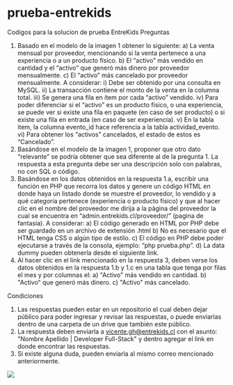 # prueba-entrekids
Codigos para la solucion de prueba EntreKids
Preguntas

1)	Basado en el modelo de la imagen 1 obtener lo siguiente:
a)	La venta mensual por proveedor, mencionando si la venta pertenece a una experiencia o a un producto físico.
b)	El “activo” más vendido en cantidad y el “activo” que generó más dinero por proveedor mensualmente.
c)	El “activo” más cancelado por proveedor mensualmente.
A considerar:
i)	Debe ser obtenido por una consulta en MySQL.
ii)	La transacción contiene el monto de la venta en la columna total.
iii)	Se genera una fila en ítem por cada “activo” vendido.
iv)	Para poder diferenciar si el “activo” es un producto físico, o una experiencia, se puede ver si existe una fila en paquete (en caso de ser producto) o si existe una fila en entrada (en caso de ser experiencia).
v)	En la tabla item, la columna evento_id hace referencia a la tabla actividad_evento.
vi)	Para obtener los “activos” cancelados, el estado de estos es “Cancelado”.
2)	Basándose en el modelo de la imagen 1, proponer que otro dato “relevante” se podría obtener que sea diferente al de la pregunta 1. La respuesta a esta pregunta debe ser una descripción solo con palabras, no con SQL o código.
3)	Basándose en los datos obtenidos en la respuesta 1.a, escribir una función en PHP que recorra los datos y genere un código HTML en donde haya un listado donde se muestre el proveedor, lo vendido y a qué categoría pertenece (experiencia o producto físico) y que al hacer clic en el nombre del proveedor me dirija a la página del proveedor la cual se encuentra en “admin.entrekids.cl/proveedor/<id>” (pagina de fantasia).
A considerar:
a)	El código generado en HTML por PHP debe ser guardado en un archivo de extensión .html
b)	No es necesario que el HTML tenga CSS o algún tipo de estilo.
c)	El código en PHP debe poder ejecutarse a través de la consola, ejemplo: “php prueba.php”.
d)	La data dummy pueden obtenerla desde el siguiente link.
4)	Al hacer clic en el link mencionado en la respuesta 3, deben verse los datos obtenidos en la respuesta 1.b y 1.c en una tabla que tenga por filas el mes y por columnas el:
a)	"Activo" más vendido en cantidad.
b)	"Activo" que generó más dinero.
c)	"Activo" más cancelado.


Condiciones
1)	Las respuestas pueden estar en un repositorio el cual deben dejar público para poder ingresar y revisar las respuestas, o puede enviarlas dentro de una carpeta de un drive que también este público.
2)	La respuesta deben enviarla a vicente.gh@entrekids.cl con el asunto: "Nombre Apellido | Developer Full-Stack" y dentro agregar el link en donde encontrar las respuestas.
3)	Si existe alguna duda, pueden enviarla al mismo correo mencionado anteriormente.

<img src="https://i.imgur.com/Wnll6Px.png">

